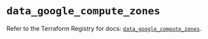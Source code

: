 # `data_google_compute_zones`

Refer to the Terraform Registry for docs: [`data_google_compute_zones`](https://registry.terraform.io/providers/hashicorp/google/5.13.0/docs/data-sources/compute_zones).
